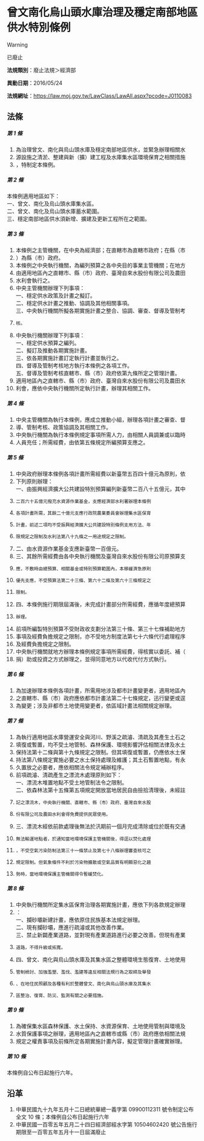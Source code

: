 # 曾文南化烏山頭水庫治理及穩定南部地區供水特別條例


> [!WARNING]
> 已廢止


**法規類別**：廢止法規＞經濟部

**異動日期**：2016/05/24  

**法規網址**：https://law.moj.gov.tw/LawClass/LawAll.aspx?pcode=J0110083



## 法條
##### 第 1 條
1. 為治理曾文、南化與烏山頭水庫及穩定南部地區供水，並緊急辦理相關水
1. 源設施之清淤、整建與新（擴）建工程及水庫集水區環境保育之相關措施
1. ，特制定本條例。

##### 第 2 條
本條例適用地區如下：  
一、曾文、南化及烏山頭水庫集水區。  
二、曾文、南化及烏山頭水庫蓄水範圍。  
三、穩定南部地區供水須新增、擴建及更新工程所在之範圍。

##### 第 3 條
1. 本條例之主管機關，在中央為經濟部；在直轄市為直轄市政府；在縣（市
1. ）為縣（市）政府。
1. 本條例之中央執行機關，為編列預算之各中央目的事業主管機關；在地方
1. 由適用地區內之直轄市、縣（市）政府、臺灣自來水股份有限公司及農田
1. 水利會執行之。
1. 中央主管機關辦理下列事項：  
一、穩定供水政策及計畫之擬訂。  
二、穩定供水計畫之推動、協調及其他相關事項。  
三、中央執行機關所擬各期實施計畫之整合、協調、審查、督導及管制考
1.     核。
1. 中央執行機關辦理下列事項：  
一、穩定供水預算之編列。  
二、擬訂及推動各期實施計畫。  
三、依各期實施計畫訂定執行計畫並執行之。  
四、督導及管制考核地方執行本條例之各項工作。  
五、督導及管制考核直轄市、縣（市）政府依第九條所定之管理計畫。
1. 適用地區內之直轄市、縣（市）政府、臺灣自來水股份有限公司及農田水
1. 利會，應依中央執行機關所定執行計畫，辦理其相關工作。

##### 第 4 條
1. 中央主管機關為執行本條例，應成立推動小組，辦理各項計畫之審查、督
1. 導、管制考核、政策協調及其相關工作。
1. 中央執行機關為執行本條例規定事項所需人力，由相關人員調兼或以臨時
1. 人員充任；所需經費，由依第五條規定所編預算支應之。

##### 第 5 條
1. 中央政府辦理本條例各項計畫所需經費以新臺幣五百四十億元為原則，依
1. 下列原則辦理：  
一、由振興經濟擴大公共建設特別預算編列新臺幣二百八十五億元，其中
1.     二百六十五億元撥充水資源作業基金，支應經濟部水利署辦理本條例
1.     各項計畫所需，其餘二十億元支應行政院農業委員會辦理集水區保育
1.     計畫，前述二項均不受振興經濟擴大公共建設特別條例支用方法、年
1.     限規定之限制及水利法第八十九條之一用途規定之限制。
1. 二、由水資源作業基金支應新臺幣一百億元。
1. 三、其餘所需經費由各中央執行機關及臺灣自來水股份有限公司原預算支
1.     應，不敷時由總預算、相關基金或特別預算範圍內，本移緩濟急原則
1.     優先支應，不受預算法第二十三條、第六十二條及第六十三條規定之
1.     限制。
1. 四、本條例施行期限屆滿後，未完成計畫部分所需經費，應循年度總預算
1.     辦理。
1. 前項所編製特別預算不受財政收支劃分法第三十條、第三十七條補助地方
1. 事項及經費負擔規定之限制，亦不受地方制度法第七十六條代行處理程序
1. 及經費負擔規定之限制。
1. 中央執行機關就地方辦理本條例規定事項所需經費，得核實以委託、補（
1. 捐）助或投資之方式辦理之，並得同意地方以代收代付方式執行。

##### 第 6 條
1. 為加速辦理本條例各項計畫，所需用地涉及都市計畫變更者，適用地區內
1. 之直轄市、縣（市）政府應依都市計畫法第二十七條規定，迅行變更或逕
1. 為變更；涉及非都市土地使用變更者，依區域計畫法相關規定辦理。

##### 第 7 條
1. 為執行適用地區水庫營運安全與河川、野溪之疏濬、清疏及其產生土石之
1. 填復或暫置，均不受土地管制、森林保護、環境影響評估相關法律及水土
1. 保持法第十二條與第十九條規定之限制。但其填復或暫置，仍應依水土保
1. 持法第八條規定實施必要之水土保持處理及維護；其土石暫置地點，有永
1. 久置放之必要者，應依相關法令規定補辦程序。
1. 前項疏濬、清疏產生之漂流木處理原則如下：  
一、漂流木堆置地點不受土地管制法令之限制。  
二、依森林法第十五條第五項規定開放當地居民自由撿拾清理後，未經註
1.     記之漂流木，中央執行機關、直轄市、縣（市）政府、臺灣自來水股
1.     份有限公司及農田水利會得免費提供民眾使用。
1. 三、漂流木經依前款處理後無法於汛期前一個月完成清除或位於既有交通
1.     無法輸運地點者，於通知當地環境保護主管機關後，得逕以焚化處理
1.     ，不受空氣污染防制法第三十一條禁止及第七十八條辦理審查核可之
1.     規定限制。但氣象條件不利於污染物擴散或空氣品質有明顯惡化之趨
1.     勢時，當地環境保護主管機關得令暫緩焚化。

##### 第 8 條
1. 中央執行機關所定集水區保育治理各期實施計畫，應依下列各款規定辦理
1. ：  
一、攔砂壩新建計畫，應依原住民族基本法規定辦理。  
二、現有攔砂壩，應進行疏濬或其他改善作業。  
三、禁止新闢產業道路，並對現有產業道路進行必要之改善。但現有產業
1.     道路，不得升級或拓寬。
1. 四、曾文、南化與烏山頭水庫及其集水區之整體環境生態復育、土地使用
1.     管制檢討、加強濫墾、濫伐、濫建等違反相關法規行為之取締及舉發
1.     、在地住民照顧及各種有利於整體曾文、南化與烏山頭水庫及其集水
1.     區整治、復育、防災、監測有關之必要措施。

##### 第 9 條
1. 為確保集水區森林保護、水土保持、水資源保育、土地使用管制與環境及
1. 水質保護事項之辦理，適用地區內之直轄市或縣（市）政府應依相關法規
1. 規定之權責事項及前條所定各期實施計畫內容，擬定管理計畫確實辦理。

##### 第 10 條
本條例自公布日起施行六年。

## 沿革
1. 中華民國九十九年五月十二日總統華總一義字第 09900112311  號令制定公布全文 10 條；本條例自公布日起施行六年
1. 中華民國一百零五年五月二十四日經濟部經水字第 10504602420  號公告施行期限至一百零五年五月十一日屆滿廢止
